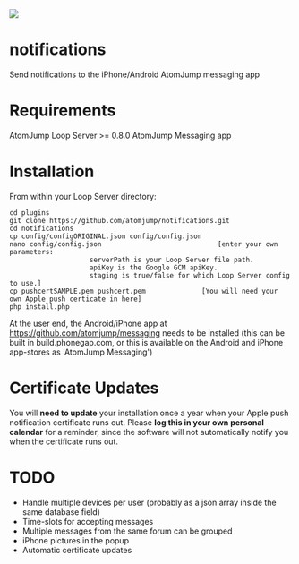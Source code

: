 <img src="https://atomjump.com/images/logo80.png">

# notifications
Send notifications to the iPhone/Android AtomJump messaging app

# Requirements

AtomJump Loop Server >= 0.8.0
AtomJump Messaging app


# Installation

From within your Loop Server directory:

```
cd plugins
git clone https://github.com/atomjump/notifications.git
cd notifications
cp config/configORIGINAL.json config/config.json
nano config/config.json								[enter your own parameters:
					serverPath is your Loop Server file path.
					apiKey is the Google GCM apiKey.
					staging is true/false for which Loop Server config to use.]
cp pushcertSAMPLE.pem pushcert.pem				[You will need your own Apple push certicate in here]
php install.php
```

At the user end, the Android/iPhone app at https://github.com/atomjump/messaging needs to be installed (this can be built in build.phonegap.com, or this is available on the Android and iPhone app-stores as 'AtomJump Messaging')


# Certificate Updates

You will **need to update** your installation once a year when your Apple push notification certificate runs out.
Please **log this in your own personal calendar** for a reminder, since the software will not automatically notify you when the certificate runs out.


# TODO

* Handle multiple devices per user (probably as a json array inside the same database field)
* Time-slots for accepting messages
* Multiple messages from the same forum can be grouped
* iPhone pictures in the popup
* Automatic certificate updates
